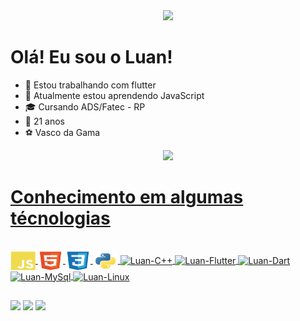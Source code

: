 
<div align="center">
<img src="https://github.com/Luan-5ilva/Luan-5ilva/assets/104392743/067a0714-149e-4890-be71-74ba37b5da2d" width="800px" />
</div>


# Olá! Eu sou o Luan!

- 💎  Estou trabalhando com flutter
- 🌱  Atualmente estou aprendendo JavaScript
- 🎓  Cursando ADS/Fatec - RP
- 🤵  21 anos
- ⚽  Vasco da Gama


<div align="center">
  <a href="https://github.com/Luan-5antos">
  <img height="220em" src="https://github-readme-stats.vercel.app/api?username=Luan5ilva&show_icons=true&theme=jolly&include_all_commits=true&count_private=true"/>
</div>

  ##
  
 # Conhecimento em algumas técnologias
  
  <div style="display: inline_block"><br>
  <img align="center" alt="Luan-Js" height="30" width="40" src="https://raw.githubusercontent.com/devicons/devicon/master/icons/javascript/javascript-plain.svg">
  <img align="center" alt="Luan-HTML" height="30" width="40" src="https://raw.githubusercontent.com/devicons/devicon/master/icons/html5/html5-original.svg">
  <img align="center" alt="Luan-CSS" height="30" width="40" src="https://raw.githubusercontent.com/devicons/devicon/master/icons/css3/css3-original.svg">
  <img align="center" alt="Luan-Python" height="30" width="40" src="https://raw.githubusercontent.com/devicons/devicon/master/icons/python/python-original.svg">
  <img align="center" alt="Luan-C++" height="30" width="40" src="https://cdn.jsdelivr.net/gh/devicons/devicon/icons/cplusplus/cplusplus-original.svg" />
  <img align="center" alt="Luan-Flutter" height="30" width="40" src="https://cdn.jsdelivr.net/gh/devicons/devicon/icons/flutter/flutter-plain.svg" />
  <img align="center" alt="Luan-Dart" height="30" width="40" src="https://cdn.jsdelivr.net/gh/devicons/devicon/icons/dart/dart-original.svg" />
  <img align="center" alt="Luan-MySql" height="30" width="40" src="https://cdn.jsdelivr.net/gh/devicons/devicon/icons/mysql/mysql-original.svg" />
  <img align="center" alt="Luan-Linux" height="30" width="40" src="https://cdn.jsdelivr.net/gh/devicons/devicon/icons/linux/linux-original.svg" />
  
  ##
  
 <div> 
  <a href="https://instagram.com/luan5antos" target="_blank"><img src="https://img.shields.io/badge/-Instagram-%23E4405F?style=for-the-badge&logo=instagram&logoColor=white" target="_blank"></a>
  <a href = "mailto:luan.ss5500@gmail.com"><img src="https://img.shields.io/badge/-Gmail-%23333?style=for-the-badge&logo=gmail&logoColor=white" target="_blank"></a>
 <a href = "https://twitter.com/Lu4nCRVG"><img src="https://img.shields.io/badge/Twitter-1DA1F2?style=for-the-badge&logo=twitter&logoColor=white" target="_blank"></a>
</div>         
          
